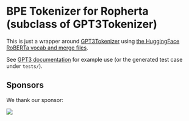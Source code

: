 # BPE Tokenizer for Ropherta (subclass of GPT3Tokenizer)

This is just a wrapper around [GPT3Tokenizer](https://packagist.org/packages/gioni06/gpt3-tokenizer) using [the HuggingFace RoBERTa vocab and merge files](https://github.com/huggingface/transformers/blob/main/src/transformers/models/roberta/tokenization_roberta.py).

See [GPT3 documentation](https://github.com/Gioni06/GPT3Tokenizer/blob/main/README.md) for example use (or the generated test case under `tests/`).

## Sponsors

We thank our sponsor:

<a href="https://evoludata.com/"><img src="https://evoludata.com/display208"></a>


